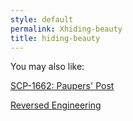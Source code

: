 ```yaml
---
style: default
permalink: Xhiding-beauty
title: hiding-beauty
---
```

You may also like:

[SCP-1662: Paupers' Post](http://scp-wiki.net/scp-1662)

[Reversed Engineering](http://scp-wiki.net/reversed-engineering)
